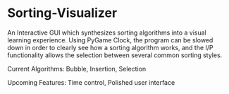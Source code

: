 # Sorting-Visualizer
An Interactive GUI which synthesizes sorting algorithms into a visual learning experience. Using PyGame Clock, the program can be slowed down in order to clearly see how a sorting algorithm works, and the I/P functionality allows the selection between several common sorting styles.

Current Algorithms:
Bubble,
Insertion,
Selection

Upcoming Features:
Time control,
Polished user interface
